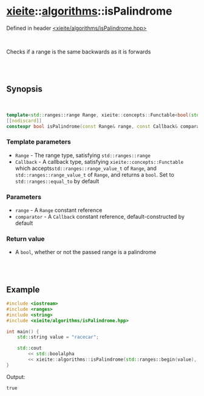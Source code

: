 # [xieite](../xieite.md)::[algorithms](../algorithms.md)::isPalindrome
Defined in header [<xieite/algorithms/isPalindrome.hpp>](../../include/xieite/algorithms/isPalindrome.hpp)

<br/>

Checks if a range is the same backwards as it is forwards

<br/><br/>

## Synopsis

<br/>

```cpp
template<std::ranges::range Range, xieite::concepts::Functable<bool(std::ranges::range_value_t<Range>, std::ranges::range_value_t<Range>)> Callback = std::ranges::equal_to>
[[nodiscard]]
constexpr bool isPalindrome(const Range& range, const Callback& comparator = Callback());
```
### Template parameters
- `Range` - The range type, satisfying `std::ranges::range`
- `Callback` - A callback type, satisfying `xieite::concepts::Functable` which accepts`std::ranges::range_value_t` of `Range`, and `std::ranges::range_value_t` of `Range`, and returns a `bool`. Set to `std::ranges::equal_to` by default
### Parameters
- `range` - A `Range` constant reference
- `comparator` - A `Callback` constant reference, default-constructed by default
### Return value
- A `bool`, whether or not the passed range is a palindrome

<br/><br/>

## Example
```cpp
#include <iostream>
#include <ranges>
#include <string>
#include <xieite/algorithms/isPalindrome.hpp>

int main() {
	std::string value = "racecar";

	std::cout
		<< std::boolalpha
		<< xieite::algorithms::isPalindrome(std::ranges::begin(value), std::ranges::end(value)) << '\n';
}
```
Output:
```
true
```
